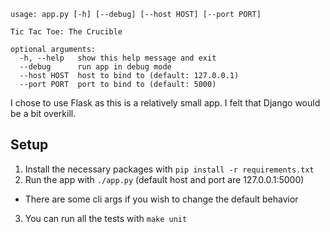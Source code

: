     usage: app.py [-h] [--debug] [--host HOST] [--port PORT]

    Tic Tac Toe: The Crucible

    optional arguments:
      -h, --help   show this help message and exit
      --debug      run app in debug mode
      --host HOST  host to bind to (default: 127.0.0.1)
      --port PORT  port to bind to (default: 5000)

I chose to use Flask as this is a relatively small app. I felt that Django would
be a bit overkill.

Setup
-----
1. Install the necessary packages with `pip install -r requirements.txt`
2. Run the app with `./app.py` (default host and port are 127.0.0.1:5000)
  * There are some cli args if you wish to change the default behavior
3. You can run all the tests with `make unit`

